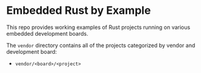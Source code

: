 # Embedded Rust by Example

This repo provides working examples of Rust projects running on various embedded development boards.

The `vendor` directory contains all of the projects categorized by vendor and development board:

* `vendor/<board>/<project>`
